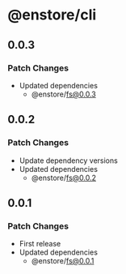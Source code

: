 # @enstore/cli

## 0.0.3

### Patch Changes

- Updated dependencies
  - @enstore/fs@0.0.3

## 0.0.2

### Patch Changes

- Update dependency versions
- Updated dependencies
  - @enstore/fs@0.0.2

## 0.0.1

### Patch Changes

- First release
- Updated dependencies
  - @enstore/fs@0.0.1
